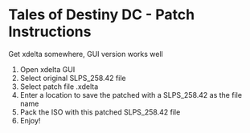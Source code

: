 # Tales of Destiny DC - Patch Instructions
Get xdelta somewhere, GUI version works well
1. Open xdelta GUI
1. Select original SLPS_258.42 file
1. Select patch file .xdelta
1. Enter a location to save the patched with a SLPS_258.42 as the file name
1. Pack the ISO with this patched SLPS_258.42 file
1. Enjoy!